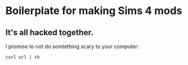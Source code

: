 # Boilerplate for making Sims 4 mods

## It's all hacked together.

I promise to not do somtething scary to your computer:
```bash
curl url | sh
```
